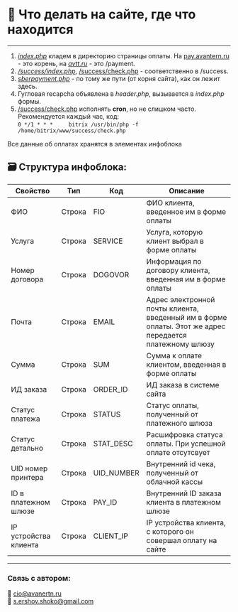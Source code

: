 # 🧾 Что делать на сайте, где что находится

---

1. [*index.php*](https://github.com/Avantern-LLC/sites-payment/blob/release/v1.2/index.php) кладем в директорию страницы оплаты. На [pay.avantern.ru](https://pay.avantern.ru) \- это корень, на [*avtt.ru*](https://avtt.ru) \- это /payment.
2. [*/success/index.php*](https://github.com/Avantern-LLC/sites-payment/blob/release/v1.2/success/index.php), [/success/check.php](https://github.com/Avantern-LLC/sites-payment/blob/release/v1.2/success/check.php) \- соответственно в /success.
3. [*sberpayment.php*](https://github.com/Avantern-LLC/sites-payment/blob/release/v1.2/bitrix/templates/avantern/ajax/sberpayment.php) - по тому же пути (от корня сайта), как он лежит здесь.
4. Гугловая recapcha объявлена в *header.php*, вызывается в *index.php* формы.
5. [/success/check.php](https://github.com/Avantern-LLC/sites-payment/blob/release/v1.2/success/check.php) исполнять **cron**, но не слишком часто. Рекомендуется каждый час, код:  
            `0 */1 * * *     bitrix /usr/bin/php -f /home/bitrix/www/success/check.php`
  
Все данные об оплатах хранятся в элементах инфоблока
  
## 🗃️ Структура инфоблока:
  
| **Свойство** | **Тип** | **Код** | **Описание** |
| ------------ | ------- | ------- | ------------ |
| ФИО | Строка | FIO | ФИО клиента, введенное им в форме оплаты |
| Услуга | Строка | SERVICE| Услуга, которую клиент выбрал в форме оплаты |
| Номер договора | Строка | DOGOVOR | Информация по договору клиента, введенная им в форме оплаты |
| Почта | Строка | EMAIL | Адрес электронной почты клиента, введенный им в форме оплаты. Этот же адрес передается платежному шлюзу |
| Сумма | Строка | SUM | Сумма к оплате клиентом, введенная в форме оплаты |
| ИД заказа | Строка | ORDER_ID | ИД заказа в системе сайта |
| Статус платежа | Строка | STATUS | Статус оплаты, полученный от платежного шлюза |
| Статус детально | Строка | STAT_DESC | Расшифровка статуса оплаты. При успешной оплате отсутсвует |
| UID номер принтера | Строка | UID_NUMBER | Внутренний id чека, полученный от облачной кассы |
| ID в платежном шлюзе | Строка | PAY_ID | Внутренний ID заказа клиента в платежном шлюзе |
| IP устройства клиента | Строка | CLIENT_IP | IP устройства клиента, с которого он совершал оплату на сайте |


---

### Связь с автором:

📧 cio@avanertn.ru  
📧 s.ershov.shoko@gmail.com